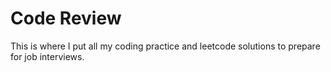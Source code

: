 # Code Review
 This is where I put all my coding practice and leetcode solutions to prepare for job interviews.
